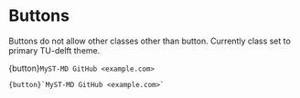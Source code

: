 # Buttons

Buttons do not allow other classes other than button.
Currently class set to primary TU-delft theme. 

{button}`MyST-MD GitHub <example.com>`

```text
{button}`MyST-MD GitHub <example.com>`
```

